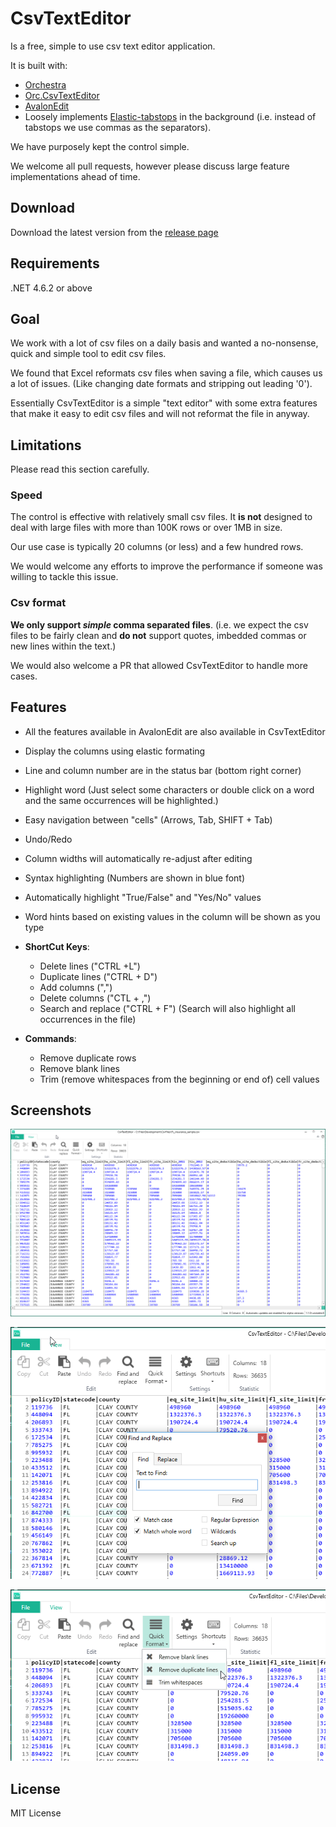 # CsvTextEditor

Is a free, simple to use csv text editor application.

It is built with:

- [Orchestra](https://github.com/WildGums/Orchestra)
- [Orc.CsvTextEditor](https://github.com/WildGums/Orc.CsvTextEditor)
- [AvalonEdit](http://avalonedit.net/) 
- Loosely implements [Elastic-tabstops](http://nickgravgaard.com/elastic-tabstops/) in the background (i.e. instead of tabstops we use commas as the separators).

We have purposely kept the control simple.

We welcome all pull requests, however please discuss large feature implementations ahead of time.

## Download

Download the latest version from the [release page](https://github.com/WildGums/CsvTextEditor/releases)

## Requirements

.NET 4.6.2 or above

## Goal

We work with a lot of csv files on a daily basis and wanted a no-nonsense, quick and simple tool to edit csv files.

We found that Excel reformats csv files  when saving a file, which causes us a lot of issues. (Like changing date formats and stripping out leading '0').

Essentially CsvTextEditor is a simple "text editor" with some extra features that make it easy to edit csv files and will not reformat the file in anyway.

## Limitations

Please read this section carefully.

### Speed

The control is effective with relatively small csv files. It **is not** designed to deal with large files with more than 100K rows or over 1MB in size.

Our use case is typically 20 columns (or less) and a few hundred rows.

We would welcome any efforts to improve the performance if someone was willing to tackle this issue.

### Csv format

**We only support _simple_ comma separated files**. (i.e. we expect the csv files to be fairly clean and **do not** support quotes, imbedded commas or new lines within the text.)

We would also welcome a PR that allowed CsvTextEditor to handle more cases.

## Features

- All the features available in AvalonEdit are also available in CsvTextEditor
- Display the columns using elastic formating
- Line and column number are in the status bar (bottom right corner)
- Highlight word (Just select some characters or double click on a word and the same occurrences will be highlighted.)
- Easy navigation between "cells" (Arrows, Tab, SHIFT + Tab)
- Undo/Redo
- Column widths will automatically re-adjust after editing
- Syntax highlighting (Numbers are shown in blue font)
- Automatically highlight "True/False" and  "Yes/No" values
- Word hints based on existing values in the column will be shown as you type

- **ShortCut Keys**:
  - Delete lines ("CTRL +L")
  - Duplicate lines ("CTRL + D")
  - Add columns (",")
  - Delete columns ("CTL + ,")
  - Search and replace ("CTRL + F") (Search will also highlight all occurrences in the file)

- **Commands**:
  - Remove duplicate rows
  - Remove blank lines
  - Trim (remove whitespaces from the beginning or end of) cell values

## Screenshots

![CsvTextEditor main window](doc/images/CsvTextEditor.png)

![Find and replace](doc/images/FindAndReplace.png)

![Features](doc/images/Features.png)

## License

MIT License